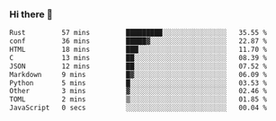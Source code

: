 ### Hi there 👋
<!--START_SECTION:waka-->

```txt
Rust         57 mins         █████████░░░░░░░░░░░░░░░░   35.55 %
conf         36 mins         █████▓░░░░░░░░░░░░░░░░░░░   22.87 %
HTML         18 mins         ███░░░░░░░░░░░░░░░░░░░░░░   11.70 %
C            13 mins         ██░░░░░░░░░░░░░░░░░░░░░░░   08.39 %
JSON         12 mins         ██░░░░░░░░░░░░░░░░░░░░░░░   07.52 %
Markdown     9 mins          █▓░░░░░░░░░░░░░░░░░░░░░░░   06.09 %
Python       5 mins          █░░░░░░░░░░░░░░░░░░░░░░░░   03.53 %
Other        3 mins          ▓░░░░░░░░░░░░░░░░░░░░░░░░   02.46 %
TOML         2 mins          ▒░░░░░░░░░░░░░░░░░░░░░░░░   01.85 %
JavaScript   0 secs          ░░░░░░░░░░░░░░░░░░░░░░░░░   00.04 %
```

<!--END_SECTION:waka-->

<!--
**YoganshSharma/YoganshSharma** is a ✨ _special_ ✨ repository because its `README.md` (this file) appears on your GitHub profile.

Here are some ideas to get you started:

- 🔭 I’m currently working on ...
- 🌱 I’m currently learning ...
- 👯 I’m looking to collaborate on ...
- 🤔 I’m looking for help with ...
- 💬 Ask me about ...
- 📫 How to reach me: ...
- 😄 Pronouns: ...
- ⚡ Fun fact: ...
-->
